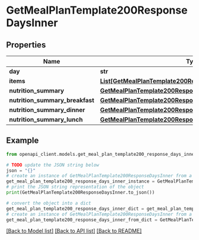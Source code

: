 # GetMealPlanTemplate200ResponseDaysInner


## Properties

Name | Type | Description | Notes
------------ | ------------- | ------------- | -------------
**day** | **str** |  | 
**items** | [**List[GetMealPlanTemplate200ResponseDaysInnerItemsInner]**](GetMealPlanTemplate200ResponseDaysInnerItemsInner.md) |  | [optional] 
**nutrition_summary** | [**GetMealPlanTemplate200ResponseDaysInnerNutritionSummary**](GetMealPlanTemplate200ResponseDaysInnerNutritionSummary.md) |  | [optional] 
**nutrition_summary_breakfast** | [**GetMealPlanTemplate200ResponseDaysInnerNutritionSummary**](GetMealPlanTemplate200ResponseDaysInnerNutritionSummary.md) |  | [optional] 
**nutrition_summary_dinner** | [**GetMealPlanTemplate200ResponseDaysInnerNutritionSummary**](GetMealPlanTemplate200ResponseDaysInnerNutritionSummary.md) |  | [optional] 
**nutrition_summary_lunch** | [**GetMealPlanTemplate200ResponseDaysInnerNutritionSummary**](GetMealPlanTemplate200ResponseDaysInnerNutritionSummary.md) |  | [optional] 

## Example

```python
from openapi_client.models.get_meal_plan_template200_response_days_inner import GetMealPlanTemplate200ResponseDaysInner

# TODO update the JSON string below
json = "{}"
# create an instance of GetMealPlanTemplate200ResponseDaysInner from a JSON string
get_meal_plan_template200_response_days_inner_instance = GetMealPlanTemplate200ResponseDaysInner.from_json(json)
# print the JSON string representation of the object
print(GetMealPlanTemplate200ResponseDaysInner.to_json())

# convert the object into a dict
get_meal_plan_template200_response_days_inner_dict = get_meal_plan_template200_response_days_inner_instance.to_dict()
# create an instance of GetMealPlanTemplate200ResponseDaysInner from a dict
get_meal_plan_template200_response_days_inner_from_dict = GetMealPlanTemplate200ResponseDaysInner.from_dict(get_meal_plan_template200_response_days_inner_dict)
```
[[Back to Model list]](../README.md#documentation-for-models) [[Back to API list]](../README.md#documentation-for-api-endpoints) [[Back to README]](../README.md)


